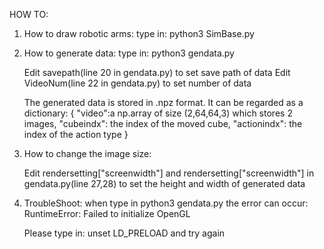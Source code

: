 HOW TO:
1. How to draw robotic arms:
    type in:
        python3 SimBase.py

2. How to generate data:
    type in:
        python3 gendata.py
    
    Edit savepath(line 20 in gendata.py) to set save path of data
    Edit VideoNum(line 22 in gendata.py) to set number of data


    The generated data is stored in .npz format. It can be regarded as a dictionary:
    {
        "video":a np.array of size (2,64,64,3) which stores 2 images,
        "cubeindx": the index of the moved cube,
        "actionindx": the index of the action type
    }

3. How to change the image size:

    Edit rendersetting["screenwidth"] and rendersetting["screenwidth"] in gendata.py(line 27,28) to set the height and width of generated data

4. TroubleShoot: when type in 
        python3 gendata.py
    the error can occur:
        RuntimeError: Failed to initialize OpenGL

    Please type in:
        unset LD_PRELOAD
    and try again
